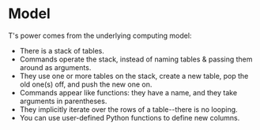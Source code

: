 # Model

T's power comes from the underlying computing model:

- There is a stack of tables.
- Commands operate the stack, instead of naming tables & passing them around as arguments. 
- They use one or more tables on the stack, create a new table, pop the old one(s) off, and push the new one on.
- Commands appear like functions: they have a name, and they take arguments in parentheses.
- They implicitly iterate over the rows of a table--there is no looping.
- You can use user-defined Python functions to define new columns.

